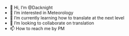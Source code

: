 - 👋 Hi, I’m @Dacknight
- 👀 I’m interested in Meteorology
- 🌱 I’m currently learning how to translate at the next level
- 💞️ I’m looking to collaborate on translation
- 📫 How to reach me by PM

<!---
Dacknight/Dacknight is a ✨ special ✨ repository because its `README.md` (this file) appears on your GitHub profile.
You can click the Preview link to take a look at your changes.
--->
